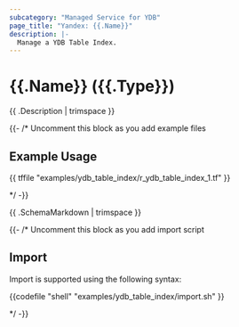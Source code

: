 ```yaml
---
subcategory: "Managed Service for YDB"
page_title: "Yandex: {{.Name}}"
description: |-
  Manage a YDB Table Index.
---
```


# {{.Name}} ({{.Type}})

{{ .Description | trimspace }}

{{- /* Uncomment this block as you add example files

## Example Usage

{{ tffile "examples/ydb_table_index/r_ydb_table_index_1.tf" }}

*/ -}}

{{ .SchemaMarkdown | trimspace }}


{{- /* Uncomment this block as you add import script

## Import

Import is supported using the following syntax:

{{codefile "shell" "examples/ydb_table_index/import.sh" }}

*/ -}}
